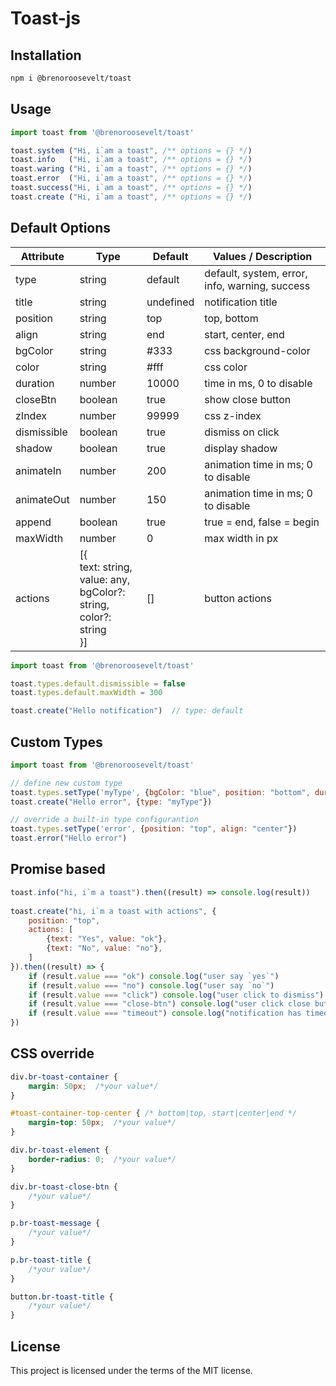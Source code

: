 # Toast-js

## Installation
```bash
npm i @brenoroosevelt/toast
```

## Usage
```js
import toast from '@brenoroosevelt/toast'

toast.system ("Hi, i`am a toast", /** options = {} */) 
toast.info   ("Hi, i`am a toast", /** options = {} */)
toast.waring ("Hi, i`am a toast", /** options = {} */)
toast.error  ("Hi, i`am a toast", /** options = {} */)
toast.success("Hi, i`am a toast", /** options = {} */)
toast.create ("Hi, i`am a toast", /** options = {} */)
```

## Default Options
| Attribute   | Type                                                               | Default   | Values / Description                           |
|-------------|--------------------------------------------------------------------|-----------|------------------------------------------------|
| type        | string                                                             | default   | default, system, error, info, warning, success |
| title       | string                                                             | undefined | notification title                             |
| position    | string                                                             | top       | top, bottom                                    |
| align       | string                                                             | end       | start, center, end                             |
| bgColor     | string                                                             | #333      | css background-color                           |
| color       | string                                                             | #fff      | css color                                      |
| duration    | number                                                             | 10000     | time in ms, 0 to disable                       |
| closeBtn    | boolean                                                            | true      | show close button                              |
| zIndex      | number                                                             | 99999     | css z-index                                    |
| dismissible | boolean                                                            | true      | dismiss on click                               |
| shadow      | boolean                                                            | true      | display shadow                                 |
| animateIn   | number                                                             | 200       | animation time in ms; 0 to disable             |
| animateOut  | number                                                             | 150       | animation time in ms; 0 to disable             |
| append      | boolean                                                            | true      | true = end, false = begin                      |
| maxWidth    | number                                                             | 0         | max width in px                                |
| actions     | [{<br/>text: string, <br/>value: any, <br/>bgColor?: string, <br/>color?: string<br/>}] | []        | button actions                                 |

```js
import toast from '@brenoroosevelt/toast'

toast.types.default.dismissible = false
toast.types.default.maxWidth = 300

toast.create("Hello notification")  // type: default
```

## Custom Types
```js
import toast from '@brenoroosevelt/toast'

// define new custom type
toast.types.setType('myType', {bgColor: "blue", position: "bottom", duration: 3000})
toast.create("Hello error", {type: "myType"})

// override a built-in type configurantion
toast.types.setType('error', {position: "top", align: "center"})
toast.error("Hello error")
```

## Promise based
```js
toast.info("hi, i`m a toast").then((result) => console.log(result))
    
toast.create("hi, i`m a toast with actions", {
    position: "top",
    actions: [
        {text: "Yes", value: "ok"},
        {text: "No", value: "no"},
    ]
}).then((result) => {
    if (result.value === "ok") console.log("user say `yes`")
    if (result.value === "no") console.log("user say `no`")
    if (result.value === "click") console.log("user click to dismiss")
    if (result.value === "close-btn") console.log("user click close button")
    if (result.value === "timeout") console.log("notification has timed out")
})
```

## CSS override
```css
div.br-toast-container {
    margin: 50px;  /*your value*/
}

#toast-container-top-center { /* bottom|top, start|center|end */
    margin-top: 50px;  /*your value*/
}

div.br-toast-element {
    border-radius: 0;  /*your value*/
}

div.br-toast-close-btn {
    /*your value*/
}

p.br-toast-message {
    /*your value*/
}

p.br-toast-title {
    /*your value*/
}

button.br-toast-title {
    /*your value*/
}
```

## License
This project is licensed under the terms of the MIT license.

